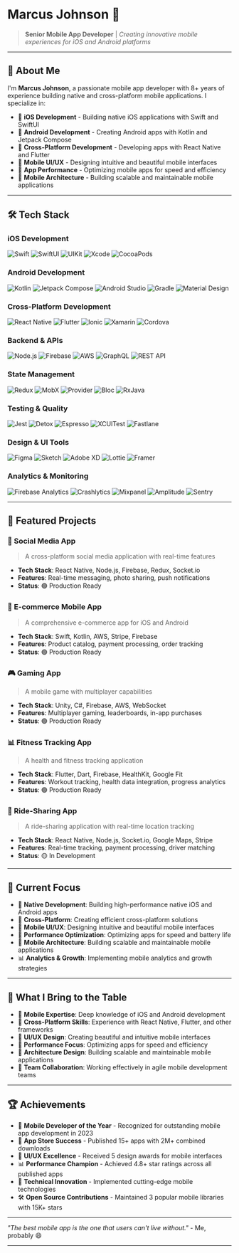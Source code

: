
# Marcus Johnson 📱

> **Senior Mobile App Developer** | _Creating innovative mobile experiences for iOS and Android platforms_

---

## 👋 About Me

I'm **Marcus Johnson**, a passionate mobile app developer with 8+ years of experience building native and cross-platform mobile applications. I specialize in:

- 📱 **iOS Development** - Building native iOS applications with Swift and SwiftUI
- 🤖 **Android Development** - Creating Android apps with Kotlin and Jetpack Compose
- 🔄 **Cross-Platform Development** - Developing apps with React Native and Flutter
- 🎨 **Mobile UI/UX** - Designing intuitive and beautiful mobile interfaces
- 🚀 **App Performance** - Optimizing mobile apps for speed and efficiency
- 🔧 **Mobile Architecture** - Building scalable and maintainable mobile applications

---

## 🛠️ Tech Stack

### iOS Development

![Swift](https://img.shields.io/badge/Swift-FA7343?style=for-the-badge&logo=swift&logoColor=white)
![SwiftUI](https://img.shields.io/badge/SwiftUI-000000?style=for-the-badge&logo=swift&logoColor=white)
![UIKit](https://img.shields.io/badge/UIKit-000000?style=for-the-badge&logo=apple&logoColor=white)
![Xcode](https://img.shields.io/badge/Xcode-147EFB?style=for-the-badge&logo=xcode&logoColor=white)
![CocoaPods](https://img.shields.io/badge/CocoaPods-EE3322?style=for-the-badge&logo=cocoapods&logoColor=white)

### Android Development

![Kotlin](https://img.shields.io/badge/Kotlin-0095D5?style=for-the-badge&logo=kotlin&logoColor=white)
![Jetpack Compose](https://img.shields.io/badge/Jetpack_Compose-4285F4?style=for-the-badge&logo=android&logoColor=white)
![Android Studio](https://img.shields.io/badge/Android_Studio-3DDC84?style=for-the-badge&logo=android-studio&logoColor=white)
![Gradle](https://img.shields.io/badge/Gradle-02303A?style=for-the-badge&logo=gradle&logoColor=white)
![Material Design](https://img.shields.io/badge/Material_Design-4285F4?style=for-the-badge&logo=material-design&logoColor=white)

### Cross-Platform Development

![React Native](https://img.shields.io/badge/React_Native-20232A?style=for-the-badge&logo=react&logoColor=61DAFB)
![Flutter](https://img.shields.io/badge/Flutter-02569B?style=for-the-badge&logo=flutter&logoColor=white)
![Ionic](https://img.shields.io/badge/Ionic-3880FF?style=for-the-badge&logo=ionic&logoColor=white)
![Xamarin](https://img.shields.io/badge/Xamarin-3498DB?style=for-the-badge&logo=xamarin&logoColor=white)
![Cordova](https://img.shields.io/badge/Cordova-35434F?style=for-the-badge&logo=apache-cordova&logoColor=white)

### Backend & APIs

![Node.js](https://img.shields.io/badge/Node.js-339933?style=for-the-badge&logo=nodedotjs&logoColor=white)
![Firebase](https://img.shields.io/badge/Firebase-FFCA28?style=for-the-badge&logo=firebase&logoColor=black)
![AWS](https://img.shields.io/badge/AWS-232F3E?style=for-the-badge&logo=amazon-aws&logoColor=white)
![GraphQL](https://img.shields.io/badge/GraphQL-E10098?style=for-the-badge&logo=graphql&logoColor=white)
![REST API](https://img.shields.io/badge/REST_API-000000?style=for-the-badge&logo=rest&logoColor=white)

### State Management

![Redux](https://img.shields.io/badge/Redux-593D88?style=for-the-badge&logo=redux&logoColor=white)
![MobX](https://img.shields.io/badge/MobX-FF9955?style=for-the-badge&logo=mobx&logoColor=white)
![Provider](https://img.shields.io/badge/Provider-4285F4?style=for-the-badge&logo=flutter&logoColor=white)
![Bloc](https://img.shields.io/badge/Bloc-02569B?style=for-the-badge&logo=flutter&logoColor=white)
![RxJava](https://img.shields.io/badge/RxJava-B7178C?style=for-the-badge&logo=reactivex&logoColor=white)

### Testing & Quality

![Jest](https://img.shields.io/badge/Jest-C21325?style=for-the-badge&logo=jest&logoColor=white)
![Detox](https://img.shields.io/badge/Detox-000000?style=for-the-badge&logo=detox&logoColor=white)
![Espresso](https://img.shields.io/badge/Espresso-4285F4?style=for-the-badge&logo=android&logoColor=white)
![XCUITest](https://img.shields.io/badge/XCUITest-147EFB?style=for-the-badge&logo=xcode&logoColor=white)
![Fastlane](https://img.shields.io/badge/Fastlane-00F200?style=for-the-badge&logo=fastlane&logoColor=white)

### Design & UI Tools

![Figma](https://img.shields.io/badge/Figma-F24E1E?style=for-the-badge&logo=figma&logoColor=white)
![Sketch](https://img.shields.io/badge/Sketch-F7B500?style=for-the-badge&logo=sketch&logoColor=white)
![Adobe XD](https://img.shields.io/badge/Adobe_XD-FF61F6?style=for-the-badge&logo=adobe-xd&logoColor=white)
![Lottie](https://img.shields.io/badge/Lottie-000000?style=for-the-badge&logo=lottie&logoColor=white)
![Framer](https://img.shields.io/badge/Framer-0055FF?style=for-the-badge&logo=framer&logoColor=white)

### Analytics & Monitoring

![Firebase Analytics](https://img.shields.io/badge/Firebase_Analytics-FFCA28?style=for-the-badge&logo=firebase&logoColor=black)
![Crashlytics](https://img.shields.io/badge/Crashlytics-000000?style=for-the-badge&logo=crashlytics&logoColor=white)
![Mixpanel](https://img.shields.io/badge/Mixpanel-7E57C2?style=for-the-badge&logo=mixpanel&logoColor=white)
![Amplitude](https://img.shields.io/badge/Amplitude-000000?style=for-the-badge&logo=amplitude&logoColor=white)
![Sentry](https://img.shields.io/badge/Sentry-362D59?style=for-the-badge&logo=sentry&logoColor=white)

---

## 🚀 Featured Projects

### 📱 Social Media App

> A cross-platform social media application with real-time features

- **Tech Stack**: React Native, Node.js, Firebase, Redux, Socket.io
- **Features**: Real-time messaging, photo sharing, push notifications
- **Status**: 🟢 Production Ready

### 🛒 E-commerce Mobile App

> A comprehensive e-commerce app for iOS and Android

- **Tech Stack**: Swift, Kotlin, AWS, Stripe, Firebase
- **Features**: Product catalog, payment processing, order tracking
- **Status**: 🟢 Production Ready

### 🎮 Gaming App

> A mobile game with multiplayer capabilities

- **Tech Stack**: Unity, C#, Firebase, AWS, WebSocket
- **Features**: Multiplayer gaming, leaderboards, in-app purchases
- **Status**: 🟢 Production Ready

### 📊 Fitness Tracking App

> A health and fitness tracking application

- **Tech Stack**: Flutter, Dart, Firebase, HealthKit, Google Fit
- **Features**: Workout tracking, health data integration, progress analytics
- **Status**: 🟢 Production Ready

### 🚗 Ride-Sharing App

> A ride-sharing application with real-time location tracking

- **Tech Stack**: React Native, Node.js, Socket.io, Google Maps, Stripe
- **Features**: Real-time tracking, payment processing, driver matching
- **Status**: 🟡 In Development

---

## 🎯 Current Focus

- 📱 **Native Development**: Building high-performance native iOS and Android apps
- 🔄 **Cross-Platform**: Creating efficient cross-platform solutions
- 🎨 **Mobile UI/UX**: Designing intuitive and beautiful mobile interfaces
- 🚀 **Performance Optimization**: Optimizing apps for speed and battery life
- 🔧 **Mobile Architecture**: Building scalable and maintainable mobile applications
- 📊 **Analytics & Growth**: Implementing mobile analytics and growth strategies

---

## 🌟 What I Bring to the Table

- 📱 **Mobile Expertise**: Deep knowledge of iOS and Android development
- 🔄 **Cross-Platform Skills**: Experience with React Native, Flutter, and other frameworks
- 🎨 **UI/UX Design**: Creating beautiful and intuitive mobile interfaces
- 🚀 **Performance Focus**: Optimizing apps for speed and efficiency
- 🔧 **Architecture Design**: Building scalable and maintainable mobile applications
- 🤝 **Team Collaboration**: Working effectively in agile mobile development teams

---

## 🏆 Achievements

- 📱 **Mobile Developer of the Year** - Recognized for outstanding mobile app development in 2023
- 🚀 **App Store Success** - Published 15+ apps with 2M+ combined downloads
- 🎨 **UI/UX Excellence** - Received 5 design awards for mobile interfaces
- 📊 **Performance Champion** - Achieved 4.8+ star ratings across all published apps
- 🔧 **Technical Innovation** - Implemented cutting-edge mobile technologies
- 🛠️ **Open Source Contributions** - Maintained 3 popular mobile libraries with 15K+ stars

---

_"The best mobile app is the one that users can't live without."_ - Me, probably 😄

---
